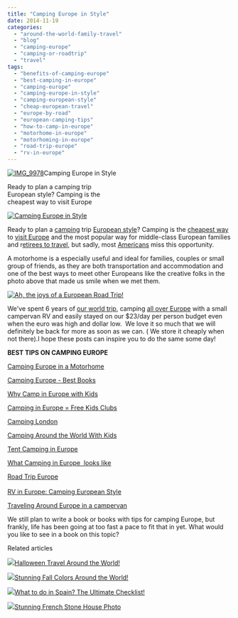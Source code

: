 ```yaml
---
title: "Camping Europe in Style"
date: 2014-11-19
categories: 
  - "around-the-world-family-travel"
  - "blog"
  - "camping-europe"
  - "camping-or-roadtrip"
  - "travel"
tags: 
  - "benefits-of-camping-europe"
  - "best-camping-in-europe"
  - "camping-europe"
  - "camping-europe-in-style"
  - "camping-european-style"
  - "cheap-european-travel"
  - "europe-by-road"
  - "european-camping-tips"
  - "how-to-camp-in-europe"
  - "motorhome-in-europe"
  - "motorhoming-in-europe"
  - "road-trip-europe"
  - "rv-in-europe"
---
```


[![IMG_9978](https://pub-ac94b3f306b24c0dba4238943c97f2e1.r2.dev/6a00e5502a9507883301b8d0933ff5970c.jpg "IMG_9978")](https://pub-ac94b3f306b24c0dba4238943c97f2e1.r2.dev/6a00e5502a9507883301b8d0933ff5970c.jpg)Camping Europe in Style  
  
Ready to plan a camping trip  
European style? Camping is the  
cheapest way to visit Europe

<!--more-->  
[![Camping Europe in Style](https://pub-ac94b3f306b24c0dba4238943c97f2e1.r2.dev/6a00e5502a9507883301b7c709380c970b.png "Camping Europe in Style")](https://pub-ac94b3f306b24c0dba4238943c97f2e1.r2.dev/6a00e5502a9507883301b7c709380c970b.png)  
  
Ready to plan a [camping](http://soultravelers3new.local/2012/10/camping-europe-with-kids.html "Camping Europe with Kids") trip [European style](http://soultravelers3new.local/2011/09/international-kids-water-fun-european-style.html "European style")? Camping is the [cheapest way](http://soultravelers3new.local/2008/09/how-to-eat-heal.html "How To Eat Healthy & Cheap Traveling Europe!") to [visit Europe](http://soultravelers3new.local/2012/02/5-best-european-family-vacations.html "5 Best European Family Vacations") and the most popular way for middle-class European families and r[etirees to travel](http://soultravelers3new.local/2013/07/retire-and-travel-the-world.html "retire and travel the world"), but sadly, most [Americans](http://soultravelers3new.local/america/ "USA travel tips") miss this opportunity.  
  
A motorhome is a especially useful and ideal for families, couples or small group of friends, as they are both transportation and accommodation and one of the best ways to meet other Europeans like the creative folks in the photo above that made us smile when we met them.  
  
[![Ah, the joys of a European Road Trip!](https://pub-ac94b3f306b24c0dba4238943c97f2e1.r2.dev/6a00e5502a9507883301b8d09342bd970c.png "Ah, the joys of a European Road Trip!")](https://pub-ac94b3f306b24c0dba4238943c97f2e1.r2.dev/6a00e5502a9507883301b8d09342bd970c.png)  
  
  
We've spent 6 years of [our world trip](http://soultravelers3new.local/2012/01/amazing-family-world-tour.html "RTW family world trip"), camping [all over Europe](http://soultravelers3new.local/2013/09/best-places-to-visit-in-europe.html "Best Places to Visit in Europe") with a small campervan RV and easily stayed on our $23/day per person budget even when the euro was high and dollar low.  We love it so much that we will definitely be back for more as soon as we can. ( We store it cheaply when not there).I hope these posts can inspire you to do the same some day!  
  
**BEST TIPS ON CAMPING EUROPE**  
  
[Camping Europe in a Motorhome](http://soultravelers3new.local/2010/05/camping-europe-in-a-motorhome-rv-5-best-sites-roadtrip-europe-family-travel-budget-best-price.html "camping europe in a motorhome")  
  
[Camping Europe - Best Books](http://soultravelers3new.local/2010/06/best-books-for-camping-europe-road-trip-european-rv-tent-or-cottage-bungalow-rental-vacation-holiday.html "camping europe best books")  
  
[Why Camp in Europe with Kids](http://soultravelers3new.local/2011/09/international-kids-water-fun-european-style.html "why camp in europe with kids")  
  
[Camping in Europe = Free Kids Clubs](http://soultravelers3new.local/2010/08/camping-europe-with-kids-free-kids-clubs-family-friendly-international-travel-tips.html "camping in europe = free kids clubs")  
  
[Camping London](http://soultravelers3new.local/2012/04/camping-in-london-best-low-budget-travel.html "Camping London")  
  
[Camping Around the World With Kids](http://soultravelers3new.local/2010/08/around-the-world-with-kids-extended-travel-long-term-travel-families-and-friends.html "camping around the world with kids")  
  
[Tent Camping in Europe](http://soultravelers3new.local/2010/06/big-tent-camping-in-europe-glamping-european-style-frugal-minimalist-luxury-backpacking-flashpacking.html "tent camping in euorpe")  
  
[What Camping in Europe  looks like](http://soultravelers3new.local/2011/07/what-our-nomadic-travel-lifestyle-looks-like-family-fun.html "What camping in Europe looks like")  
  
[Road Trip Europe](http://soultravelers3new.local/2011/06/road-trip-europe-plan-then-improvise.html "road trip europe")  
[  
RV in Europe: Camping European Style](http://soultravelers3new.local/2011/12/rv-in-europe-road-trip-europe-camping-european-style.html "Rv in Europe, camping european style")  
  
[Traveling Around Europe in a campervan](http://soultravelers3new.local/2012/07/travelling-traveling-around-europe-in-a-campervan.html "Travelling/ Traveling Around Europe in a Campervan")  
  
We still plan to write a book or books with tips for camping Europe, but frankly, life has been going at too fast a pace to fit that in yet. What would you like to see in a book on this topic?

Related articles

[![](http://i.zemanta.com/306649652_80_80.jpg)](http://soultravelers3new.local/2014/10/halloween-travel-around-the-world.html)[Halloween Travel Around the World!](http://soultravelers3new.local/2014/10/halloween-travel-around-the-world.html)

[![](http://i.zemanta.com/305797472_80_80.jpg)](http://soultravelers3new.local/2014/10/stunning-fall-colors-around-the-world.html)[Stunning Fall Colors Around the World!](http://soultravelers3new.local/2014/10/stunning-fall-colors-around-the-world.html)

[![](http://i.zemanta.com/304826659_80_80.jpg)](http://soultravelers3new.local/2014/10/what-to-do-in-spain-the-ultimate-checklist.html)[What to do in Spain? The Ultimate Checklist!](http://soultravelers3new.local/2014/10/what-to-do-in-spain-the-ultimate-checklist.html)

[![](http://i.zemanta.com/310505682_80_80.jpg)](http://soultravelers3new.local/2014/11/stunning-french-stone-house-photo.html)[Stunning French Stone House Photo](http://soultravelers3new.local/2014/11/stunning-french-stone-house-photo.html)
